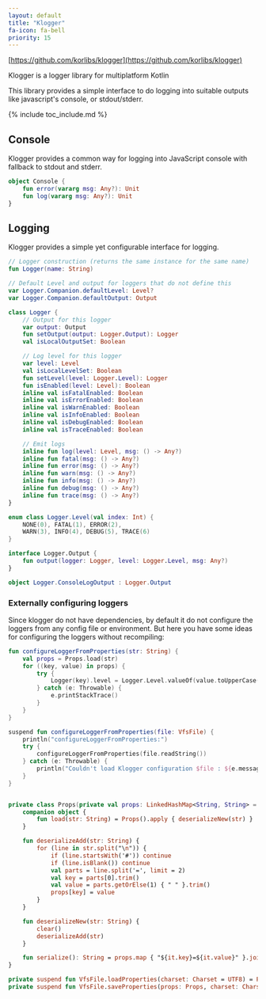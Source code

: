 ```yaml
---
layout: default
title: "Klogger"
fa-icon: fa-bell
priority: 15
---
```


[https://github.com/korlibs/klogger](https://github.com/korlibs/klogger)

Klogger is a logger library for multiplatform Kotlin

This library provides a simple interface to do logging into suitable outputs like javascript's console, or stdout/stderr.

{% include toc_include.md %}

## Console

Klogger provides a common way for logging into JavaScript console with fallback to stdout and stderr.

```kotlin
object Console {
    fun error(vararg msg: Any?): Unit
    fun log(vararg msg: Any?): Unit
}
```

## Logging

Klogger provides a simple yet configurable interface for logging.

```kotlin
// Logger construction (returns the same instance for the same name)
fun Logger(name: String)

// Default Level and output for loggers that do not define this
var Logger.Companion.defaultLevel: Level?
var Logger.Companion.defaultOutput: Output

class Logger {
    // Output for this logger
    var output: Output
    fun setOutput(output: Logger.Output): Logger
    val isLocalOutputSet: Boolean

    // Log level for this logger
    var level: Level
    val isLocalLevelSet: Boolean
    fun setLevel(level: Logger.Level): Logger
    fun isEnabled(level: Level): Boolean
    inline val isFatalEnabled: Boolean
    inline val isErrorEnabled: Boolean
    inline val isWarnEnabled: Boolean
    inline val isInfoEnabled: Boolean
    inline val isDebugEnabled: Boolean
    inline val isTraceEnabled: Boolean

    // Emit logs
    inline fun log(level: Level, msg: () -> Any?)
    inline fun fatal(msg: () -> Any?)
    inline fun error(msg: () -> Any?)
    inline fun warn(msg: () -> Any?)
    inline fun info(msg: () -> Any?)
    inline fun debug(msg: () -> Any?)
    inline fun trace(msg: () -> Any?)
}

enum class Logger.Level(val index: Int) {
    NONE(0), FATAL(1), ERROR(2),
    WARN(3), INFO(4), DEBUG(5), TRACE(6)
}

interface Logger.Output {
    fun output(logger: Logger, level: Logger.Level, msg: Any?)
}

object Logger.ConsoleLogOutput : Logger.Output

```

### Externally configuring loggers

Since klogger do not have dependencies, by default it do not configure the loggers from any config file or environment. But here you have some ideas for configuring the loggers without recompiling:

```kotlin
fun configureLoggerFromProperties(str: String) {
	val props = Props.load(str)
	for ((key, value) in props) {
		try {
			Logger(key).level = Logger.Level.valueOf(value.toUpperCase())
		} catch (e: Throwable) {
			e.printStackTrace()
		}
	}
}

suspend fun configureLoggerFromProperties(file: VfsFile) {
	println("configureLoggerFromProperties:")
	try {
		configureLoggerFromProperties(file.readString())
	} catch (e: Throwable) {
		println("Couldn't load Klogger configuration $file : ${e.message}")
	}
}


private class Props(private val props: LinkedHashMap<String, String> = LinkedHashMap<String, String>()) : MutableMap<String, String> by props {
	companion object {
		fun load(str: String) = Props().apply { deserializeNew(str) }
	}

	fun deserializeAdd(str: String) {
		for (line in str.split("\n")) {
			if (line.startsWith('#')) continue
			if (line.isBlank()) continue
			val parts = line.split('=', limit = 2)
			val key = parts[0].trim()
			val value = parts.getOrElse(1) { " " }.trim()
			props[key] = value
		}
	}

	fun deserializeNew(str: String) {
		clear()
		deserializeAdd(str)
	}

	fun serialize(): String = props.map { "${it.key}=${it.value}" }.joinToString("\n")
}

private suspend fun VfsFile.loadProperties(charset: Charset = UTF8) = Props.load(this.readString(charset))
private suspend fun VfsFile.saveProperties(props: Props, charset: Charset = UTF8) = this.writeString(props.serialize(), charset = charset)
```

